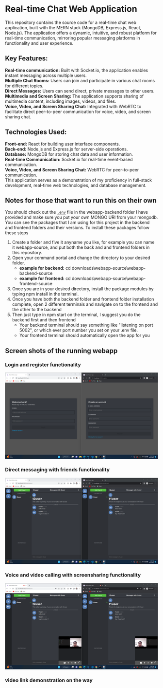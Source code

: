 # Real-time Chat Web Application
This repository contains the source code for a real-time chat web application, built with the MERN stack (MongoDB, Express.js, React, Node.js). The application offers a dynamic, intuitive, and robust platform for real-time communication, mirroring popular messaging platforms in functionality and user experience.

## Key Features:
**Real-time communication:** Built with Socket.io, the application enables instant messaging across multiple users.  
**Multiple Chat Rooms:** Users can join and participate in various chat rooms for different topics.  
**Direct Messages:** Users can send direct, private messages to other users.  
**Multimedia and Screen Sharing:** The application supports sharing of multimedia content, including images, videos, and files.  
**Voice, Video, and Screen Sharing Chat:** Integrated with WebRTC to facilitate direct peer-to-peer communication for voice, video, and screen sharing chat.  
## Technologies Used:
**Front-end:** React for building user interface components.  
**Back-end:** Node.js and Express.js for server-side operations.  
**Database:** MongoDB for storing chat data and user information.  
**Real-time Communication:** Socket.io for real-time event-based communication.  
**Voice, Video, and Screen Sharing Chat:** WebRTC for peer-to-peer communication.  
This application serves as a demonstration of my proficiency in full-stack development, real-time web technologies, and database management.  

## Notes for those that want to run this on their own
You should check out the [`.env`](webapp-source-backend/.env) file in the webapp-backend folder I have provided and make sure you put your own MONGO URI from your mongodb.
You can see the packages that I am using for this project in the backend and frontend folders and their versions. To install these packages follow these steps  
1. Create a folder and five it anyname you like, for example you can name it webapp-source, and put both the back and and frontend folders in this repository.
2. Open your command portal and change the directory to your desired folder.
   * **example for backend:** cd downloads\webapp-source\webapp-backend-source
   * **example for frontend:** cd downloads\webapp-source\webapp-frontend-source
3. Once you are in your desired directory, install the package modules by typing npm install in the terminal.
4. Once you have both the backend folder and frontend folder installation complete, open 2 different terminals and navigate on to the frontend and the other to the backend
5. Then just type in npm start on the terminal, I suggest you do the backend first and then frontend
   * Your backend terminal should say something like "listening on port 5002", or which ever port number you set on your .env file.
   * Your frontend terminal should automatically open the app for you

## Screen shots of the running webapp  
### Login and register functionality
![Login and register functionality](Web-SS1.png)
### Direct messaging with friends functionality
![Direct messaging with friends functionality](Web-SS2.png)  
### Voice and video calling with screensharing functionality
![Voice, video and screensharing functionality](Web-SS3.png)

### video link demonstration on the way
